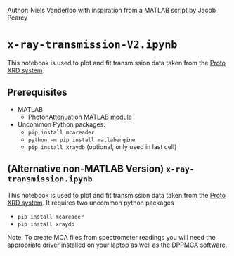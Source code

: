 Author: Niels Vanderloo with inspiration from a MATLAB script by Jacob Pearcy
# `x-ray-transmission-V2.ipynb`

This notebook is used to plot and fit transmission data taken from the [Proto XRD system](https://leia.psfc.mit.edu/wiki/index.php/PROTO-XRD).

## Prerequisites
- MATLAB
  - [PhotonAttenuation](https://www.mathworks.com/matlabcentral/fileexchange/12092-photonattenuation) MATLAB module
- Uncommon Python packages:
  - `pip install mcareader`
  - `python -m pip install matlabengine`
  - `pip install xraydb` (optional, only used in last cell)


## (Alternative non-MATLAB Version) `x-ray-transmission.ipynb`

This notebook is used to plot and fit transmission data taken from the [Proto XRD system](https://leia.psfc.mit.edu/wiki/index.php/PROTO-XRD
).
It requires two uncommon python packages
- `pip install mcareader`
- `pip install xraydb`

Note: To create MCA files from spectrometer readings you will need the appropriate [driver](https://www.amptek.com/software/dp5-digital-pulse-processor-software/dpp-installation-instructions) installed on your laptop as well as the [DPPMCA software](https://www.amptek.com/software/dp5-digital-pulse-processor-software/dppmca-display-acquisition-software).
